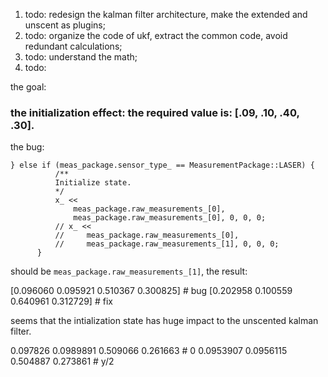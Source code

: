 
1. todo: redesign the kalman filter architecture, make the extended and unscent as plugins;
2. todo: organize the code of ukf, extract the common code, avoid redundant calculations;
3. todo: understand the math;
4. todo: 


the goal: 



### the initialization effect: the required value is: [.09, .10, .40, .30].
the bug:
```
} else if (meas_package.sensor_type_ == MeasurementPackage::LASER) {
          /**
          Initialize state.
          */
          x_ << 
              meas_package.raw_measurements_[0],
              meas_package.raw_measurements_[0], 0, 0, 0;
          // x_ << 
          //     meas_package.raw_measurements_[0],
          //     meas_package.raw_measurements_[1], 0, 0, 0;
      }
```

should be `meas_package.raw_measurements_[1]`, the result:

[0.096060 0.095921 0.510367 0.300825]   # bug
[0.202958 0.100559 0.640961 0.312729]   # fix

seems that the intialization state has huge impact to the unscented kalman filter. 

0.097826 0.0989891  0.509066  0.261663   # 0
0.0953907 0.0956115  0.504887  0.273861  # y/2 
